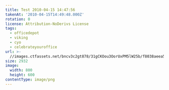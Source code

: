 ```yaml
---
title: Test 2010-04-15 14:47:56
takenAt: '2010-04-15T14:49:48.000Z'
rotation: 0
license: Attribution-NoDerivs License
tags:
  - officedepot
  - viking
  - cyo
  - celebrateyouroffice
url: >-
  //images.ctfassets.net/bncv3c2gt878/31gCKOou3OorUxPM5lW25b/f8038aeea5a1e6b43acbdd71930bd1ec/test-2010-04-15-144756_4523531210_o
size: 2932
image:
  width: 800
  height: 600
contentType: image/png
---
```


